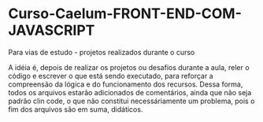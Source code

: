 # Curso-Caelum-FRONT-END-COM-JAVASCRIPT
Para vias de estudo - projetos realizados durante o curso

A idéia é, depois de realizar os projetos ou desafios durante a aula, reler o código e escrever o que está sendo executado,
para reforçar a compreensão da lógica e do funcionamento dos recursos.
Dessa forma, todos os arquivos estarão adicionados de comentários, ainda que não seja padrão clin code, o que não constitui necessáriamente um problema,
pois o fim dos arquivos são em suma, didáticos. 
